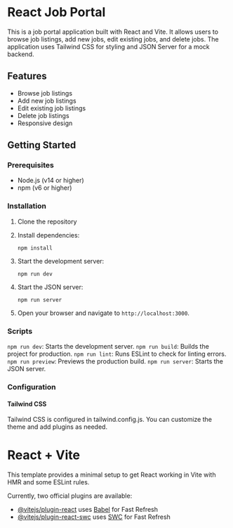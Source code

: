 # React Job Portal

This is a job portal application built with React and Vite. It allows users to browse job listings, add new jobs, edit existing jobs, and delete jobs. The application uses Tailwind CSS for styling and JSON Server for a mock backend.

## Features

- Browse job listings
- Add new job listings
- Edit existing job listings
- Delete job listings
- Responsive design


## Getting Started

### Prerequisites

- Node.js (v14 or higher)
- npm (v6 or higher)

### Installation

1. Clone the repository

2. Install dependencies:

    `npm install`

3. Start the development server:

    `npm run dev`

4. Start the JSON server:

    `npm run server`

5. Open your browser and navigate to `http://localhost:3000`.

### Scripts
`npm run dev`: Starts the development server.
`npm run build`: Builds the project for production.
`npm run lint`: Runs ESLint to check for linting errors.
`npm run preview`: Previews the production build.
`npm run server`: Starts the JSON server.

### Configuration

#### Tailwind CSS

Tailwind CSS is configured in tailwind.config.js. You can customize the theme and add plugins as needed.

# React + Vite

This template provides a minimal setup to get React working in Vite with HMR and some ESLint rules.

Currently, two official plugins are available:

- [@vitejs/plugin-react](https://github.com/vitejs/vite-plugin-react/blob/main/packages/plugin-react/README.md) uses [Babel](https://babeljs.io/) for Fast Refresh
- [@vitejs/plugin-react-swc](https://github.com/vitejs/vite-plugin-react-swc) uses [SWC](https://swc.rs/) for Fast Refresh
